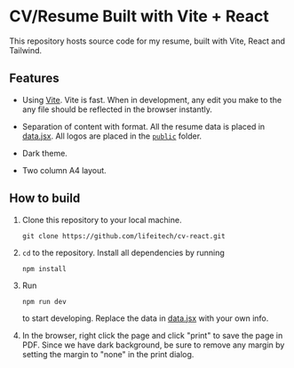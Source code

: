 # CV/Resume Built with Vite + React

This repository hosts source code for my resume, built with Vite, React and Tailwind.

## Features

- Using [Vite](https://vitejs.dev/). Vite is fast. When in development, any edit you make to the any file should be reflected in the browser instantly.

- Separation of content with format. All the resume data is placed in [data.jsx](/setions/data.jsx). All logos are placed in the [`public`](/public/) folder.

- Dark theme.

- Two column A4 layout.

## How to build

1. Clone this repository to your local machine.

    ```shell
    git clone https://github.com/lifeitech/cv-react.git
    ```

2. `cd` to the repository. Install all dependencies by running

    ```shell
    npm install
    ```

3. Run

    ```shell
    npm run dev
    ```

    to start developing. Replace the data in [data.jsx](/setions/data.jsx) with your own info.

4. In the browser, right click the page and click "print" to save the page in PDF. Since we have dark background, be sure to remove any margin by setting the margin to "none" in the print dialog.